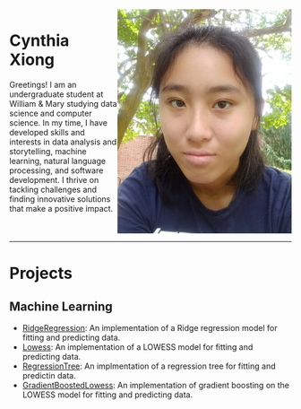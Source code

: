 <img align="right" height=400 src="portrait.jpg">

# Cynthia Xiong

Greetings! I am an undergraduate student at William & Mary studying data science and computer science. In my time, I have developed skills and interests in data analysis and storytelling, machine learning, natural language processing, and software development. I thrive on tackling challenges and finding innovative solutions that make a positive impact.


<br clear="right">

---

# Projects

## Machine Learning

- [RidgeRegression](https://xiongcynthia.github.io/RidgeRegression): An implementation of a Ridge regression model for fitting and predicting data.
- [Lowess](https://xiongcynthia.github.io/Lowess): An implementation of a LOWESS model for fitting and predicting data.
- [RegressionTree](https://xiongcynthia.github.io/RegressionTree): An implmentation of a regression tree for fitting and predictin data.
- [GradientBoostedLowess](https://xiongcynthia.github.io/GradientBoostedLowess): An implementation of gradient boosting on the LOWESS model for fitting and predicting data.
